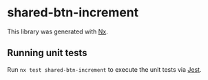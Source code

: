 # shared-btn-increment

This library was generated with [Nx](https://nx.dev).

## Running unit tests

Run `nx test shared-btn-increment` to execute the unit tests via [Jest](https://jestjs.io).
